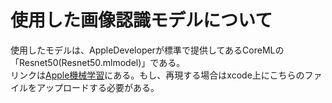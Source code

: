 # 使用した画像認識モデルについて
使用したモデルは、AppleDeveloperが標準で提供してあるCoreMLの「Resnet50(Resnet50.mlmodel)」である。\
リンクは[Apple機械学習](https://developer.apple.com/jp/machine-learning/models/)にある。もし、再現する場合はxcode上にこちらのファイルをアップロードする必要がある。
